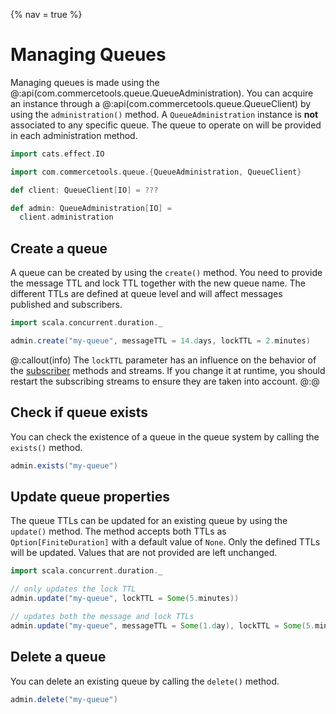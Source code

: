 {% nav = true %}
# Managing Queues

Managing queues is made using the @:api(com.commercetools.queue.QueueAdministration). You can acquire an instance through a @:api(com.commercetools.queue.QueueClient) by using the `administration()` method. A `QueueAdministration` instance is **not** associated to any specific queue. The queue to operate on will be provided in each administration method.

```scala mdoc
import cats.effect.IO

import com.commercetools.queue.{QueueAdministration, QueueClient}

def client: QueueClient[IO] = ???

def admin: QueueAdministration[IO] =
  client.administration
```

## Create a queue

A queue can be created by using the `create()` method.
You need to provide the message TTL and lock TTL together with the new queue name.
The different TTLs are defined at queue level and will affect messages published and subscribers.

```scala mdoc:compile-only
import scala.concurrent.duration._

admin.create("my-queue", messageTTL = 14.days, lockTTL = 2.minutes)
```

@:callout(info)
The `lockTTL` parameter has an influence on the behavior of the [subscriber][doc-subscribing] methods and streams. If you change it at runtime, you should restart the subscribing streams to ensure they are taken into account.
@:@

## Check if queue exists

You can check the existence of a queue in the queue system by calling the `exists()` method.

```scala mdoc:compile-only
admin.exists("my-queue")
```

## Update queue properties

The queue TTLs can be updated for an existing queue by using the `update()` method. The method accepts both TTLs as `Option[FiniteDuration]` with a default value of `None`. Only the defined TTLs will be updated. Values that are not provided are left unchanged.

```scala mdoc:compile-only
import scala.concurrent.duration._

// only updates the lock TTL
admin.update("my-queue", lockTTL = Some(5.minutes))

// updates both the message and lock TTLs
admin.update("my-queue", messageTTL = Some(1.day), lockTTL = Some(5.minutes))
```

## Delete a queue

You can delete an existing queue by calling the `delete()` method.

```scala mdoc:compile-only
admin.delete("my-queue")
```

[doc-subscribing]: subscribing.md
